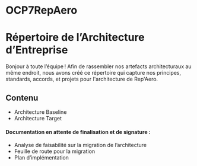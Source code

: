 # OCP7RepAero

# **Répertoire de l’Architecture d’Entreprise**


Bonjour à toute l’équipe ! Afin de rassembler nos artefacts architecturaux au même endroit, nous avons créé ce répertoire qui capture nos principes, standards, accords, et projets pour l'architecture de Rep'Aero.


## **Contenu**

  - Architecture Baseline
  - Architecture Target

#### **Documentation en attente de finalisation et de signature :**

  - Analyse de faisabilité sur la migration de l’architecture
  - Feuille de route pour la migration 
  - Plan d’implémentation
